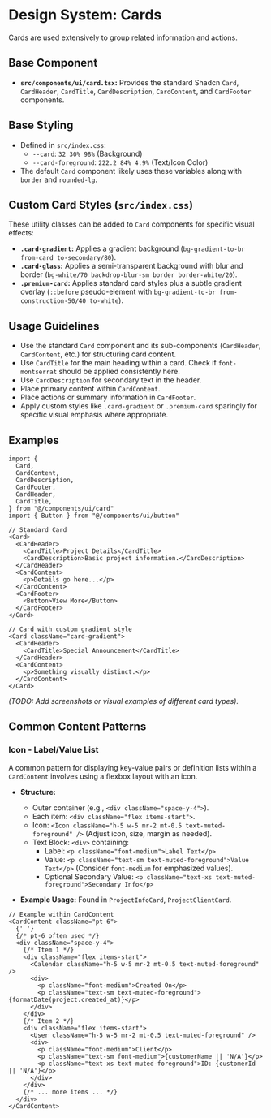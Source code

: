 # Design System: Cards

Cards are used extensively to group related information and actions.

## Base Component

- **`src/components/ui/card.tsx`:** Provides the standard Shadcn `Card`, `CardHeader`, `CardTitle`, `CardDescription`, `CardContent`, and `CardFooter` components.

## Base Styling

- Defined in `src/index.css`:
  - `--card`: `32 30% 98%` (Background)
  - `--card-foreground`: `222.2 84% 4.9%` (Text/Icon Color)
- The default `Card` component likely uses these variables along with `border` and `rounded-lg`.

## Custom Card Styles (`src/index.css`)

These utility classes can be added to `Card` components for specific visual effects:

- **`.card-gradient`:** Applies a gradient background (`bg-gradient-to-br from-card to-secondary/80`).
- **`.card-glass`:** Applies a semi-transparent background with blur and border (`bg-white/70 backdrop-blur-sm border border-white/20`).
- **`.premium-card`:** Applies standard card styles plus a subtle gradient overlay (`::before` pseudo-element with `bg-gradient-to-br from-construction-50/40 to-white`).

## Usage Guidelines

- Use the standard `Card` component and its sub-components (`CardHeader`, `CardContent`, etc.) for structuring card content.
- Use `CardTitle` for the main heading within a card. Check if `font-montserrat` should be applied consistently here.
- Use `CardDescription` for secondary text in the header.
- Place primary content within `CardContent`.
- Place actions or summary information in `CardFooter`.
- Apply custom styles like `.card-gradient` or `.premium-card` sparingly for specific visual emphasis where appropriate.

## Examples

```tsx
import {
  Card,
  CardContent,
  CardDescription,
  CardFooter,
  CardHeader,
  CardTitle,
} from "@/components/ui/card"
import { Button } from "@/components/ui/button"

// Standard Card
<Card>
  <CardHeader>
    <CardTitle>Project Details</CardTitle>
    <CardDescription>Basic project information.</CardDescription>
  </CardHeader>
  <CardContent>
    <p>Details go here...</p>
  </CardContent>
  <CardFooter>
    <Button>View More</Button>
  </CardFooter>
</Card>

// Card with custom gradient style
<Card className="card-gradient">
  <CardHeader>
    <CardTitle>Special Announcement</CardTitle>
  </CardHeader>
  <CardContent>
    <p>Something visually distinct.</p>
  </CardContent>
</Card>
```

_(TODO: Add screenshots or visual examples of different card types)._

## Common Content Patterns

### Icon - Label/Value List

A common pattern for displaying key-value pairs or definition lists within a `CardContent` involves using a flexbox layout with an icon.

- **Structure:**

  - Outer container (e.g., `<div className="space-y-4">`).
  - Each item: `<div className="flex items-start">`.
  - Icon: `<Icon className="h-5 w-5 mr-2 mt-0.5 text-muted-foreground" />` (Adjust icon, size, margin as needed).
  - Text Block: `<div>` containing:
    - Label: `<p className="font-medium">Label Text</p>`
    - Value: `<p className="text-sm text-muted-foreground">Value Text</p>` (Consider `font-medium` for emphasized values).
    - Optional Secondary Value: `<p className="text-xs text-muted-foreground">Secondary Info</p>`

- **Example Usage:** Found in `ProjectInfoCard`, `ProjectClientCard`.

```tsx
// Example within CardContent
<CardContent className="pt-6">
  {' '}
  {/* pt-6 often used */}
  <div className="space-y-4">
    {/* Item 1 */}
    <div className="flex items-start">
      <Calendar className="h-5 w-5 mr-2 mt-0.5 text-muted-foreground" />
      <div>
        <p className="font-medium">Created On</p>
        <p className="text-sm text-muted-foreground">{formatDate(project.created_at)}</p>
      </div>
    </div>
    {/* Item 2 */}
    <div className="flex items-start">
      <User className="h-5 w-5 mr-2 mt-0.5 text-muted-foreground" />
      <div>
        <p className="font-medium">Client</p>
        <p className="text-sm font-medium">{customerName || 'N/A'}</p>
        <p className="text-xs text-muted-foreground">ID: {customerId || 'N/A'}</p>
      </div>
    </div>
    {/* ... more items ... */}
  </div>
</CardContent>
```
